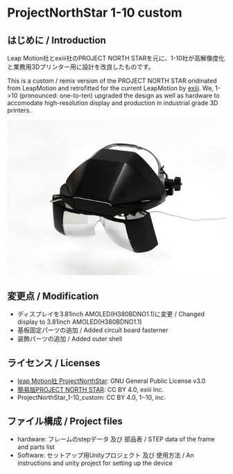 # ProjectNorthStar 1-10 custom

## はじめに / Introduction
Leap Motion社とexiii社のPROJECT NORTH STARを元に、1-10社が高解像度化と業務用3Dプリンター用に設計を改良したものです。

This is a custom / remix version of the PROJECT NORTH STAR oridinated from LeapMotion and retrofitted for the current LeapMotion by [exiii](https://exiii.jp/2018/07/25/project_north_star_en/). We, 1->10 (pronounced: one-to-ten) upgraded the design as well as hardware to accomodate high-resolution display and production in industrial grade 3D printers.

![](/Hardware/imgs/ProjectNorthStar_1-10_custom.png)

## 変更点 / Modification
- ディスプレイを3.81inch AMOLED(H380BDNO1.1)に変更 / Changed display to 3.81inch AMOLED(H380BDNO1.1)
- 基板固定パーツの追加 / Added circuit board fasterner
- 装飾パーツの追加 / Added outer shell

## ライセンス / Licenses
- [leap Motion社 ProjectNorthStar](https://github.com/leapmotion/ProjectNorthStar/blob/master/LICENSE): GNU General Public License v3.0
- [簡易版PROJECT NORTH STAR](https://exiii.jp/2018/07/19/project_north_star_jp-2/): CC BY 4.0, exiii Inc.
- ProjectNorthStar_1-10_custom: CC BY 4.0, 1−10, inc.


## ファイル構成 / Project files
- hardware: フレームのstepデータ 及び 部品表 / STEP data of the frame and parts list
- Software: セットアップ用Unityプロジェクト 及び 使用方法 / An instructions and unity project for setting up the device
